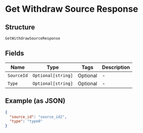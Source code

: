 
# Get Withdraw Source Response

## Structure

`GetWithdrawSourceResponse`

## Fields

| Name | Type | Tags | Description |
|  --- | --- | --- | --- |
| `SourceId` | `Optional[string]` | Optional | - |
| `Type` | `Optional[string]` | Optional | - |

## Example (as JSON)

```json
{
  "source_id": "source_id2",
  "type": "type8"
}
```

